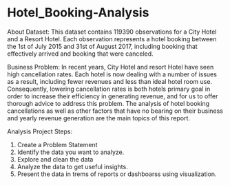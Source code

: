 # Hotel_Booking-Analysis
About Dataset:
This dataset contains 119390 observations for a City Hotel and a Resort Hotel. Each observation represents a hotel booking between the 1st of July 2015 and 31st of August 2017, including booking that effectively arrived and booking that were canceled.

Business Problem:
In recent years, City Hotel and resort Hotel have seen high cancellation rates. Each hotel is now dealing with a number of issues as a result, including fewer revenues and less than ideal hotel room use. Consequently, lowering cancellation rates is both hotels primary goal in order to increase their efficiency in generating revenue, and for us to offer thorough advice to address this problem.
	The analysis of hotel booking cancellations as well as other factors that have no bearing on their business and yearly revenue generation are the main topics of this report.
 
Analysis Project Steps:
1. Create a Problem Statement
2. Identify the data you want to analyze.
3. Explore and clean the data 
4. Analyze the data to get useful insights.
5. Present the data in trems of reports or dashboarss using visualization.
